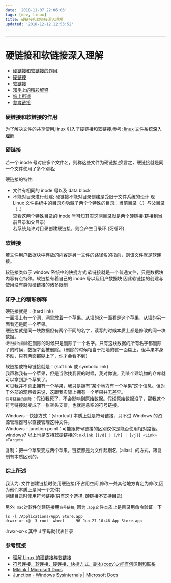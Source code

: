 ```yaml
---
date: '2018-11-07 22:06:06'
tags: [dev, linux]
title: 硬链接和软链接深入理解
updated: '2018-12-12 12:53:52'
...
```

---
# 硬链接和软链接深入理解

<!-- MarkdownTOC -->

- [硬链接和软链接的作用](#%E7%A1%AC%E9%93%BE%E6%8E%A5%E5%92%8C%E8%BD%AF%E9%93%BE%E6%8E%A5%E7%9A%84%E4%BD%9C%E7%94%A8)
- [硬链接](#%E7%A1%AC%E9%93%BE%E6%8E%A5)
- [软链接](#%E8%BD%AF%E9%93%BE%E6%8E%A5)
- [知乎上的精彩解释](#%E7%9F%A5%E4%B9%8E%E4%B8%8A%E7%9A%84%E7%B2%BE%E5%BD%A9%E8%A7%A3%E9%87%8A)
- [综上所述](#%E7%BB%BC%E4%B8%8A%E6%89%80%E8%BF%B0)
- [参考链接](#%E5%8F%82%E8%80%83%E9%93%BE%E6%8E%A5)

<!-- /MarkdownTOC -->

<a id="%E7%A1%AC%E9%93%BE%E6%8E%A5%E5%92%8C%E8%BD%AF%E9%93%BE%E6%8E%A5%E7%9A%84%E4%BD%9C%E7%94%A8"></a>
### 硬链接和软链接的作用
为了解决文件的共享使用,linux 引入了硬链接和软链接.参考: <a href="文件系统.md">linux 文件系统深入理解</a>

<a id="%E7%A1%AC%E9%93%BE%E6%8E%A5"></a>
### 硬链接
若一个 inode 号对应多个文件名，则称这些文件为硬链接;换言之，硬链接就是同一个文件使用了多个别名;

硬链接的特性:
-   文件有相同的 inode 号以及 data block
-   不能对目录进行创建; 硬链接不能对目录创建是受限于文件系统的设计
    现 Linux 文件系统中的目录均隐藏了两个个特殊的目录：当前目录（.）与父目录（..）  
    查看这两个特殊目录的 inode 号可知其实这两目录就是两个硬链接(链接到当前目录和父目录)  
    若系统允许对目录创建硬链接，则会产生目录环.(死循环)  

<a id="%E8%BD%AF%E9%93%BE%E6%8E%A5"></a>
### 软链接
若文件用户数据块中存放的内容是另一文件的路径名的指向，则该文件就是软连接。

软链接类似于 window 系统中的快捷方式
软链接就是一个普通文件，只是数据块内容有点特殊。软链接有着自己的 inode 号以及用户数据块
因此软链接的创建与使用没有类似硬链接的诸多限制

<a id="%E7%9F%A5%E4%B9%8E%E4%B8%8A%E7%9A%84%E7%B2%BE%E5%BD%A9%E8%A7%A3%E9%87%8A"></a>
### 知乎上的精彩解释
硬链接就是：(hard link)  
一面墙上有一个洞，洞里放着一个苹果。从墙的这一面看是这个苹果，从墙的另一面看还是同一个苹果。  
硬链接就是同一块数据但有两个不同的名字，读写的时候本质上都是修改的同一块数据。  
`硬链接的删除`在删除的时候只是删除了一个名字。只有这块数据的所有名字都删除了的时候，数据才会被删除。（删除的时候相当于把墙的这一面糊上，但苹果本身不动，只有两面都糊上了，你才会看不到）

软链接或符号链接就是：(soft link 或 symbolic link)  
我声称我有一个苹果，但是当你找我要的时候，我对你说，到某个建筑物的仓库就可以拿到那个苹果了。  
可见我并不真正拥有一个苹果，我只是拥有“某个地方有一个苹果”这个信息。但对于外部的观察者来说，这跟我实际上拥有一个苹果并无差异。  
`符号链接的删除`：假设我死了，不会影响到原始数据。假设原始数据没了，那我这个符号链接就变成了一张空头支票，也就是悬空的符号链接。

Windows - 快捷方式：(shortcut) 本质上就是符号链接，只不过 Windows 的资源管理器可以直接管理这种文件。  
Windows - junction point：可能跟符号链接的区别仅仅是能否使用相对路径。  
windows7 以上也是支持软硬链接的: `mklink [[/d] | [/h] | [/j]] <Link> <Target>`  

复制：把一个苹果变成两个苹果。链接都是为文件起别名（alias）的方式，跟复制有本质区别的。

<a id="%E7%BB%BC%E4%B8%8A%E6%89%80%E8%BF%B0"></a>
### 综上所述
我认为: 文件创建链接时使用硬链接(不占用空间,修改一处其他地方肯定为修改,因为他们本质上是同一个文件)  
创建目录时使用符号链接(只有这个选择, 硬链接不支持目录)

另外: `mac`对软件创建链接用`符号链接`, 因为`.app`文件本质上是目录用命令验证一下
```
ls -l /Applications/App\ Store.app
drwxr-xr-x@  3 root  wheel     96 Jun 27 10:46 App Store.app
```
`d`rwxr-xr-x 其中 `d` 字母就代表目录

<a id="%E5%8F%82%E8%80%83%E9%93%BE%E6%8E%A5"></a>
### 参考链接
-   [理解 Linux 的硬链接与软链接](https://www.ibm.com/developerworks/cn/linux/l-cn-hardandsymb-links/index.html)
-   [符号连接、软连接、硬连接、快捷方式、副本(copy)之间有何区别和联系](https://www.zhihu.com/question/20729978/answer/28885520)
-   [Mklink | Microsoft Docs](https://docs.microsoft.com/en-us/previous-versions/windows/it-pro/windows-server-2012-R2-and-2012/cc753194(v=ws.11))
-   [Junction - Windows Sysinternals | Microsoft Docs](https://docs.microsoft.com/zh-cn/sysinternals/downloads/junction)
